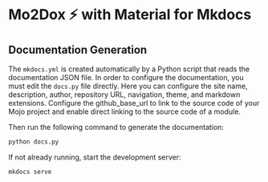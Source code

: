 # Mo2Dox ⚡ with Material for Mkdocs

## Documentation Generation

The `mkdocs.yml` is created automatically by a Python script that reads the documentation JSON file. In order to configure the documentation, you must edit the `docs.py` file directly. Here you can configure the site name, description, author, repository URL, navigation, theme, and markdown extensions. Configure the github_base_url to link to the source code of your Mojo project and enable direct linking to the source code of a module.

Then run the following command to generate the documentation:

```bash
python docs.py
```

If not already running, start the development server:

```bash
mkdocs serve
```
